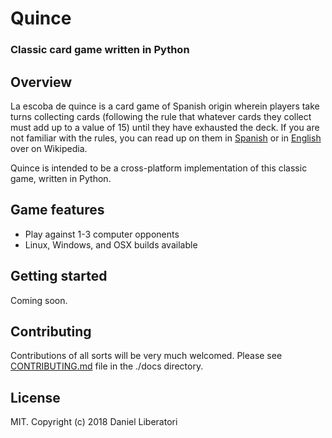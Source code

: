 # Quince
### Classic card game written in Python

## Overview

La escoba de quince is a card game of Spanish origin wherein players take turns collecting cards
(following the rule that whatever cards they collect must add up to a value of 15) until they have
exhausted the deck. If you are not familiar with the rules, you can read up on them in [Spanish](https://es.wikipedia.org/wiki/Escoba_del_15)
or in [English](https://en.wikipedia.org/wiki/Escoba) over on Wikipedia.

Quince is intended to be a cross-platform implementation of this classic game, written in Python.

## Game features 
- Play against 1-3 computer opponents
- Linux, Windows, and OSX builds available

## Getting started

Coming soon.

## Contributing

Contributions of all sorts will be very much welcomed. Please see [CONTRIBUTING.md](https://github.com/garroadran/quince/blob/master/docs/CONTRIBUTING.md) file in the ./docs directory.

## License

MIT. Copyright (c) 2018 Daniel Liberatori